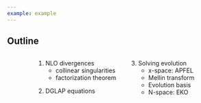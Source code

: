 ```yaml
---
example: example
---
```


## Outline

<div style="display: flex; margin: auto; width: max-content;">
    <div>
    <ol>
      <li style="margin: 1em;">NLO divergences
        <ul>
          <li>collinear singularities</li>
          <li>factorization theorem</li>
        </ul>
      </li>
      <li style="margin: 1em;">DGLAP equations
      </li>
    </ol>
    </div>
    <div>
    <ol start="3">
      <li style="margin: 1em;">Solving evolution
        <ul>
          <li>x-space: APFEL</li>
          <li>Mellin transform</li>
          <li>Evolution basis</li>
          <li>N-space: EKO</li>
        </ul>
      </li>
    </ol>
    </div>
  </div>
